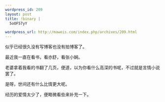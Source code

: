 ```yaml
--- 
wordpress_id: 209
layout: post
title: !binary |
  5oOF57yY

wordpress_url: http://maweis.com/index.php/archives/209.html
---
```

<p>似乎已经很久没有写博客也没有拍博客了。</p> <p>最近我一直在看书，看亦舒，看张小娴。</p> <p>老婆拿着我看的书翻了几页，便道，以为你看什么高深的书呢，不过就是言情小说罢了。</p> <p>是呀，世间还有什么比情更大呢。</p> <p>经历的爱情太少了，便略微看些来补充一下。</p>

